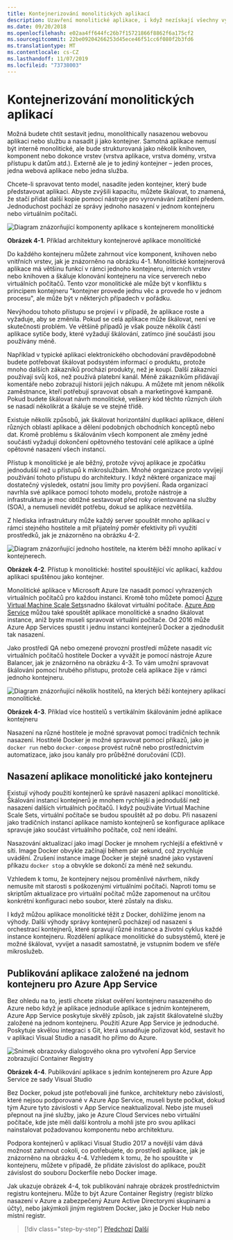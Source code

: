 ```yaml
---
title: Kontejnerizování monolitických aplikací
description: Uzavření monolitické aplikace, i když nezískají všechny výhody architektury mikroslužeb, přináší důležité výhody nasazení, které se dají hned doručovat.
ms.date: 09/20/2018
ms.openlocfilehash: e02aa4ff644fc26b7f15721866f8862f6a175cf2
ms.sourcegitcommit: 22be09204266253d45ece46f51cc6f080f2b3fd6
ms.translationtype: MT
ms.contentlocale: cs-CZ
ms.lasthandoff: 11/07/2019
ms.locfileid: "73738003"
---
```

# <a name="containerizing-monolithic-applications"></a>Kontejnerizování monolitických aplikací

Možná budete chtít sestavit jednu, monolithically nasazenou webovou aplikaci nebo službu a nasadit ji jako kontejner. Samotná aplikace nemusí být interně monolitické, ale bude strukturovaná jako několik knihoven, komponent nebo dokonce vrstev (vrstva aplikace, vrstva domény, vrstva přístupu k datům atd.). Externě ale je to jediný kontejner – jeden proces, jedna webová aplikace nebo jedna služba.

Chcete-li spravovat tento model, nasadíte jeden kontejner, který bude představovat aplikaci. Abyste zvýšili kapacitu, můžete škálovat, to znamená, že stačí přidat další kopie pomocí nástroje pro vyrovnávání zatížení předem. Jednoduchost pochází ze správy jednoho nasazení v jednom kontejneru nebo virtuálním počítači.

![Diagram znázorňující komponenty aplikace s kontejnerem monolitické](./media/containerize-monolithic-applications/monolithic-containerized-application.png)

**Obrázek 4-1**. Příklad architektury kontejnerové aplikace monolitické

Do každého kontejneru můžete zahrnout více komponent, knihoven nebo vnitřních vrstev, jak je znázorněno na obrázku 4-1. Monolitické kontejnerová aplikace má většinu funkcí v rámci jednoho kontejneru, interních vrstev nebo knihoven a škáluje klonování kontejneru na více serverech nebo virtuálních počítačů. Tento vzor monolitické ale může být v konfliktu s principem kontejneru "kontejner provede jednu věc a provede ho v jednom procesu", ale může být v některých případech v pořádku.

Nevýhodou tohoto přístupu se projeví i v případě, že aplikace roste a vyžaduje, aby se změnila. Pokud se celá aplikace může škálovat, není ve skutečnosti problém. Ve většině případů je však pouze několik částí aplikace sytiče body, které vyžadují škálování, zatímco jiné součásti jsou používány méně.

Například v typické aplikaci elektronického obchodování pravděpodobně budete potřebovat škálovat podsystém informací o produktu, protože mnoho dalších zákazníků prochází produkty, než je koupí. Další zákazníci používají svůj koš, než používá platební kanál. Méně zákazníkům přidávají komentáře nebo zobrazují historii jejich nákupu. A můžete mít jenom několik zaměstnance, kteří potřebují spravovat obsah a marketingové kampaně. Pokud budete škálovat návrh monolitické, veškerý kód těchto různých úloh se nasadí několikrát a škáluje se ve stejné třídě.

Existuje několik způsobů, jak škálovat horizontální duplikaci aplikace, dělení různých oblastí aplikace a dělení podobných obchodních konceptů nebo dat. Kromě problému s škálováním všech komponent ale změny jedné součásti vyžadují dokončení opětovného testování celé aplikace a úplné opětovné nasazení všech instancí.

Přístup k monolitické je ale běžný, protože vývoj aplikace je zpočátku jednodušší než u přístupů k mikroslužbám. Mnohé organizace proto vyvíjejí používání tohoto přístupu do architektury. I když některé organizace mají dostatečný výsledek, ostatní jsou limity pro povýšení. Řada organizací navrhla své aplikace pomocí tohoto modelu, protože nástroje a infrastruktura je moc obtížné sestavovat před roky orientované na služby (SOA), a nemuseli nevidět potřebu, dokud se aplikace nezvětšila.

Z hlediska infrastruktury může každý server spouštět mnoho aplikací v rámci stejného hostitele a mít přijatelný poměr efektivity při využití prostředků, jak je znázorněno na obrázku 4-2.

![Diagram znázorňující jednoho hostitele, na kterém běží mnoho aplikací v kontejnerech.](./media/containerize-monolithic-applications/host-multiple-apps-containers.png)

**Obrázek 4-2**. Přístup k monolitické: hostitel spouštějící víc aplikací, každou aplikaci spuštěnou jako kontejner.

Monolitické aplikace v Microsoft Azure lze nasadit pomocí vyhrazených virtuálních počítačů pro každou instanci. Kromě toho můžete pomocí [Azure Virtual Machine Scale Sets](https://azure.microsoft.com/documentation/services/virtual-machine-scale-sets/)snadno škálovat virtuální počítače. [Azure App Service](https://azure.microsoft.com/services/app-service/) můžou také spouštět aplikace monolitické a snadno škálovat instance, aniž byste museli spravovat virtuální počítače. Od 2016 může Azure App Services spustit i jednu instanci kontejnerů Docker a zjednodušit tak nasazení.

Jako prostředí QA nebo omezené provozní prostředí můžete nasadit víc virtuálních počítačů hostitele Docker a vyvážit je pomocí nástroje Azure Balancer, jak je znázorněno na obrázku 4-3. To vám umožní spravovat škálování pomocí hrubého přístupu, protože celá aplikace žije v rámci jednoho kontejneru.

![Diagram znázorňující několik hostitelů, na kterých běží kontejnery aplikací monolitické.](./media/containerize-monolithic-applications/docker-infrastructure-monolithic-application.png)

**Obrázek 4-3**. Příklad více hostitelů s vertikálním škálováním jedné aplikace kontejneru

Nasazení na různé hostitele je možné spravovat pomocí tradičních technik nasazení. Hostitelé Docker je možné spravovat pomocí příkazů, jako je `docker run` nebo `docker-compose` provést ručně nebo prostřednictvím automatizace, jako jsou kanály pro průběžné doručování (CD).

## <a name="deploying-a-monolithic-application-as-a-container"></a>Nasazení aplikace monolitické jako kontejneru

Existují výhody použití kontejnerů ke správě nasazení aplikací monolitické. Škálování instancí kontejnerů je mnohem rychlejší a jednodušší než nasazení dalších virtuálních počítačů. I když používáte Virtual Machine Scale Sets, virtuální počítače se budou spouštět až po dobu. Při nasazení jako tradičních instancí aplikace namísto kontejnerů se konfigurace aplikace spravuje jako součást virtuálního počítače, což není ideální.

Nasazování aktualizací jako imagí Docker je mnohem rychlejší a efektivně v síti. Image Docker obvykle začínají během pár sekund, což zrychluje uvádění. Zrušení instance image Docker je stejně snadné jako vystavení příkazu `docker stop` a obvykle se dokončí za méně než sekundu.

Vzhledem k tomu, že kontejnery nejsou proměnlivé návrhem, nikdy nemusíte mít starosti s poškozenými virtuálními počítači. Naproti tomu se skriptům aktualizace pro virtuální počítač může zapomenout na určitou konkrétní konfiguraci nebo soubor, které zůstaly na disku.

I když můžou aplikace monolitické těžit z Docker, dohlížíme jenom na výhody. Další výhody správy kontejnerů pocházejí od nasazení s orchestrací kontejnerů, které spravují různé instance a životní cyklus každé instance kontejneru. Rozdělení aplikace monolitické do subsystémů, které je možné škálovat, vyvíjet a nasadit samostatně, je vstupním bodem ve sféře mikroslužeb.

## <a name="publishing-a-single-container-based-application-to-azure-app-service"></a>Publikování aplikace založené na jednom kontejneru pro Azure App Service

Bez ohledu na to, jestli chcete získat ověření kontejneru nasazeného do Azure nebo když je aplikace jednoduše aplikace s jedním kontejnerem, Azure App Service poskytuje skvělý způsob, jak zajistit škálovatelné služby založené na jednom kontejneru. Použití Azure App Service je jednoduché. Poskytuje skvělou integraci s Git, která usnadňuje pořizovat kód, sestavit ho v aplikaci Visual Studio a nasadit ho přímo do Azure.

![Snímek obrazovky dialogového okna pro vytvoření App Service zobrazující Container Registry](./media/containerize-monolithic-applications/publish-azure-app-service-container.png)

**Obrázek 4-4**. Publikování aplikace s jedním kontejnerem pro Azure App Service ze sady Visual Studio

Bez Docker, pokud jste potřebovali jiné funkce, architektury nebo závislosti, které nejsou podporované v Azure App Service, museli byste počkat, dokud tým Azure tyto závislosti v App Service neaktualizoval. Nebo jste museli přepnout na jiné služby, jako je Azure Cloud Services nebo virtuální počítače, kde jste měli další kontrolu a mohli jste pro svou aplikaci nainstalovat požadovanou komponentu nebo architekturu.

Podpora kontejnerů v aplikaci Visual Studio 2017 a novější vám dává možnost zahrnout cokoli, co potřebujete, do prostředí aplikace, jak je znázorněno na obrázku 4-4. Vzhledem k tomu, že ho spouštíte v kontejneru, můžete v případě, že přidáte závislost do aplikace, použít závislost do souboru Dockerfile nebo Docker image.

Jak ukazuje obrázek 4-4, tok publikování nahraje obrázek prostřednictvím registru kontejneru. Může to být Azure Container Registry (registr blízko nasazení v Azure a zabezpečený Azure Active Directorymi skupinami a účty), nebo jakýmkoli jiným registrem Docker, jako je Docker Hub nebo místní registr.

>[!div class="step-by-step"]
>[Předchozí](index.md)
>[Další](docker-application-state-data.md)
